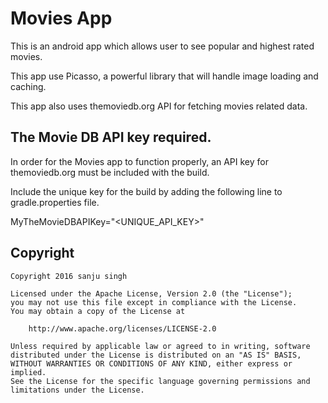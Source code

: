 # Movies App
This is an android app which allows user to see popular and highest rated movies.

This app use Picasso, a powerful library that will handle image loading and caching.

This app also uses themoviedb.org API for fetching movies related data.

## The Movie DB API key required.
In order for the Movies app to function properly, an API key for themoviedb.org must be included with the build.

Include the unique key for the build by adding the following line to gradle.properties file.

MyTheMovieDBAPIKey="\<UNIQUE_API_KEY\>"

<h2>Copyright</h2>

    Copyright 2016 sanju singh
    
    Licensed under the Apache License, Version 2.0 (the "License");
    you may not use this file except in compliance with the License.
    You may obtain a copy of the License at
    
        http://www.apache.org/licenses/LICENSE-2.0
    
    Unless required by applicable law or agreed to in writing, software
    distributed under the License is distributed on an "AS IS" BASIS,
    WITHOUT WARRANTIES OR CONDITIONS OF ANY KIND, either express or implied.
    See the License for the specific language governing permissions and
    limitations under the License.
